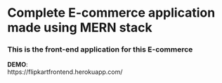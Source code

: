 <h1>Complete E-commerce application made using MERN stack</h1> 
<h3>This is the front-end application for this E-commerce</h3>  
 <strong>DEMO</strong>: <br/ > https://flipkartfrontend.herokuapp.com/ <br/>
